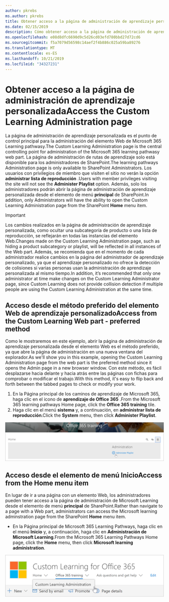 ```yaml
---
author: pkrebs
ms.author: pkrebs
title: Obtener acceso a la página de administración de aprendizaje personalizada
ms.date: 02/15/2019
description: Cómo obtener acceso a la página de administración de aprendizaje personalizada desde el elemento Web o el menú
ms.openlocfilehash: e08d8dfc6690d9c5d26cd03efd780bbd27d72cd6
ms.sourcegitcommit: f5a7079d56598c14aef2f4b886c025a59ba89276
ms.translationtype: MT
ms.contentlocale: es-ES
ms.lasthandoff: 10/21/2019
ms.locfileid: "34327231"
---
```

# <a name="access-the-custom-learning-administration-page"></a><span data-ttu-id="414a0-103">Obtener acceso a la página de administración de aprendizaje personalizada</span><span class="sxs-lookup"><span data-stu-id="414a0-103">Access the Custom Learning Administration page</span></span>

<span data-ttu-id="414a0-104">La página de administración de aprendizaje personalizada es el punto de control principal para la administración del elemento Web de Microsoft 365 Learning pathwasy.</span><span class="sxs-lookup"><span data-stu-id="414a0-104">The Custom Learning Administration page is the central controlling point for administration of the Microsoft 365 learning pathwasy web part.</span></span> <span data-ttu-id="414a0-105">La página de administración de rutas de aprendizaje solo está disponible para los administradores de SharePoint.</span><span class="sxs-lookup"><span data-stu-id="414a0-105">The learning pathways Administration page is only available to SharePoint Administrators.</span></span> <span data-ttu-id="414a0-106">Los usuarios con privilegios de miembro que visiten el sitio no verán la opción **administrar lista de reproducción** .</span><span class="sxs-lookup"><span data-stu-id="414a0-106">Users with member privileges visiting the site will not see the **Administer Playlist** option.</span></span> <span data-ttu-id="414a0-107">Además, solo los administradores podrán abrir la página de administración de aprendizaje personalizada desde el elemento de menú **principal** de SharePoint.</span><span class="sxs-lookup"><span data-stu-id="414a0-107">In addition, only Administrators will have the ability to open the Custom Learning Administration page from the SharePoint **Home** menu item.</span></span>  

> [!IMPORTANT]
> <span data-ttu-id="414a0-108">Los cambios realizados en la página de administración de aprendizaje personalizada, como ocultar una subcategoría de producto o una lista de reproducción, se reflejarán en todas las instancias del elemento Web.</span><span class="sxs-lookup"><span data-stu-id="414a0-108">Changes made on the Custom Learning Administration page, such as hiding a product subcategory or playlist, will be reflected in all instances of the Web part.</span></span> <span data-ttu-id="414a0-109">Además, se recomienda que en el momento de cada administrador realice cambios en la página del administrador de aprendizaje personalizado, ya que el aprendizaje personalizado no ofrece la detección de colisiones si varias personas usan la administración de aprendizaje personalizada al mismo tiempo.</span><span class="sxs-lookup"><span data-stu-id="414a0-109">In addition, it’s recommended that only one administrator at time make changes on the Custom Learning Administrator page, since Custom Learning does not provide collision detection if multiple people are using the Custom Learning Administration at the same time.</span></span>  

## <a name="access-from-the-custom-learning-web-part---preferred-method"></a><span data-ttu-id="414a0-110">Acceso desde el método preferido del elemento Web de aprendizaje personalizado</span><span class="sxs-lookup"><span data-stu-id="414a0-110">Access from the Custom Learning Web part - preferred method</span></span>
<span data-ttu-id="414a0-111">Como le mostraremos en este ejemplo, abrir la página de administración de aprendizaje personalizada desde el elemento Web es el método preferido, ya que abre la página de administración en una nueva ventana del explorador.</span><span class="sxs-lookup"><span data-stu-id="414a0-111">As we'll show you in this example, opening the Custom Learning Administration page from the web part is the preferred method since it opens the Admin page in a new browser window.</span></span> <span data-ttu-id="414a0-112">Con este método, es fácil desplazarse hacia delante y hacia atrás entre las páginas con fichas para comprobar o modificar el trabajo.</span><span class="sxs-lookup"><span data-stu-id="414a0-112">With this method, it's easy to flip back and forth between the tabbed pages to check or modify your work.</span></span>  

1. <span data-ttu-id="414a0-113">En la Página principal de los caminos de aprendizaje de Microsoft 365, haga clic en el icono de **aprendizaje de Office 365** .</span><span class="sxs-lookup"><span data-stu-id="414a0-113">From the Microsoft 365 learning pathways Home page, click the **Office 365 training** tile.</span></span>
2. <span data-ttu-id="414a0-114">Haga clic en el menú **sistema** y, a continuación, en **administrar lista de reproducción**.</span><span class="sxs-lookup"><span data-stu-id="414a0-114">Click the **System** menu, then click **Administer Playlist**.</span></span> 

![CG-adminaccbtn. png](media/cg-adminaccbtn.png)

## <a name="access-from-the-home-menu-item"></a><span data-ttu-id="414a0-116">Acceso desde el elemento de menú Inicio</span><span class="sxs-lookup"><span data-stu-id="414a0-116">Access from the Home menu item</span></span>
<span data-ttu-id="414a0-117">En lugar de ir a una página con un elemento Web, los administradores pueden tener acceso a la página de administración de Microsoft Learning desde el elemento de menú **principal** de SharePoint.</span><span class="sxs-lookup"><span data-stu-id="414a0-117">Rather than navigate to a page with a Web part, administrators can access the Microsoft learning adminstration page from the SharePoint **Home** menu item.</span></span> 

- <span data-ttu-id="414a0-118">En la Página principal de Microsoft 365 Learning Pathways, haga clic en el menú **Inicio** y, a continuación, haga clic en **Administración de Microsoft Learning**.</span><span class="sxs-lookup"><span data-stu-id="414a0-118">From the Microsoft 365 Learning Pathways Home page, click the **Home** menu, then click **Microsoft learning administration**.</span></span>

![CG-adminaccmenu. png](media/cg-adminaccmenu.png)